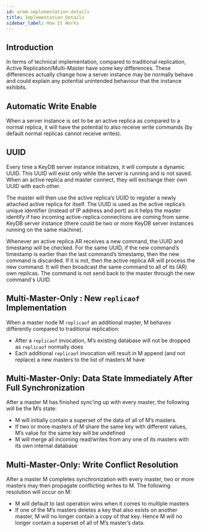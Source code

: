 ```yaml
---
id: armm-implementation-details
title: Implementation Details
sidebar_label: How It Works
---
```


## Introduction

In terms of technical implementation, compared to traditional replication, Active Replication/Multi-Master have some key differences. These differences actually change how a server instance may be normally behave and could explain any potential unintended behaviour that the instance exhibits.

## Automatic Write Enable

When a server instance is set to be an active replica as compared to a normal replica, it will have the potential to also receive write commands (by default normal replicas cannot receive writes).

## UUID

Every time a KeyDB server instance initializes, it will compute a dynamic UUID. This UUID will exist only while the server is running and is not saved. When an active replica and master connect, they will exchange their own UUID with each other. 

The master will then use the active replica’s UUID to register a newly attached active replica for itself. The UUID is used as the active replica’s unique identifier (instead of IP address and port) as it helps the master identify if two incoming active-replica connections are coming from same KeyDB server instance (there could be two or more KeyDB server instances running on the same machine).

Whenever an active replica AR receives a new command, the UUID and timestamp will be checked. For the same UUID, if the new command’s timestamp is earlier than the last command’s timestamp, then the new command is discarded. If it is not, then the active replica AR will process the new command. It will then broadcast the same command to all of its (AR) own replicas. The command is not send back to the master through the new command's UUID.


## Multi-Master-Only : New `replicaof` Implementation 

When a master node M `replicaof` an additional master, M behaves differently compared to traditional replication:

- After a `replicaof` invocation, M’s existing database will not be dropped as `replicaof` normally does
- Each additional `replicaof` invocation will result in M append (and not replace) a new masters to the list of masters M have

## Multi-Master-Only: Data State Immediately After Full Synchronization 

After a master M has finished sync’ing up with every master, the following will be the M’s state:

- M will initially contain a superset of the data of all of M’s masters. 
- If two or more masters of M share the same key with different values, M’s value for the same key will be undefined
- M will merge all incoming read/writes from any one of its masters with its own internal database

## Multi-Master-Only: Write Conflict Resolution 

After a master M completes synchronization with every master, two or more masters may then propagate conflicting writes to M. The following resolution will occur on M:

- M will default to last operation wins when it comes to multiple masters
- If one of the M’s masters deletes a key that also exists on another master, M will no longer contain a copy of that key. Hence M will no longer contain a superset of all of M’s master’s data.
